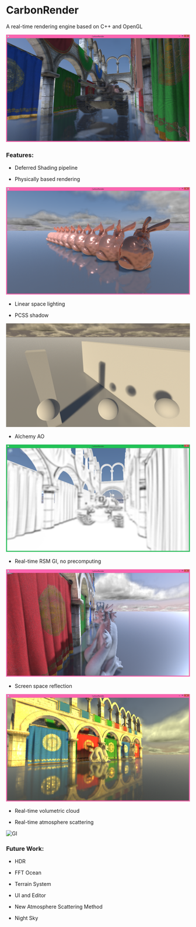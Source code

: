 # CarbonRender
A real-time rendering engine based on C++ and OpenGL

![Main](CarbonRender/ScreenShots/ScreenShot.png)

### **Features:**
* Deferred Shading pipeline

* Physically based rendering

![PBR](CarbonRender/ScreenShots/PBR.png)

* Linear space lighting

* PCSS shadow

![AO](CarbonRender/ScreenShots/PCSS.png)

* Alchemy AO

![AO](CarbonRender/ScreenShots/AlchemyAO.png)

* Real-time RSM GI, no precomputing

![GI](CarbonRender/ScreenShots/RSM.png)

* Screen space reflection


![GI](CarbonRender/ScreenShots/SSR.png)

* Real-time volumetric cloud

* Real-time atmosphere scattering


![GI](CarbonRender/ScreenShots/VolumetricCloud.gif)


### **Future Work:**

* HDR

* FFT Ocean

* Terrain System

* UI and Editor

* New Atmosphere Scattering Method

* Night Sky
